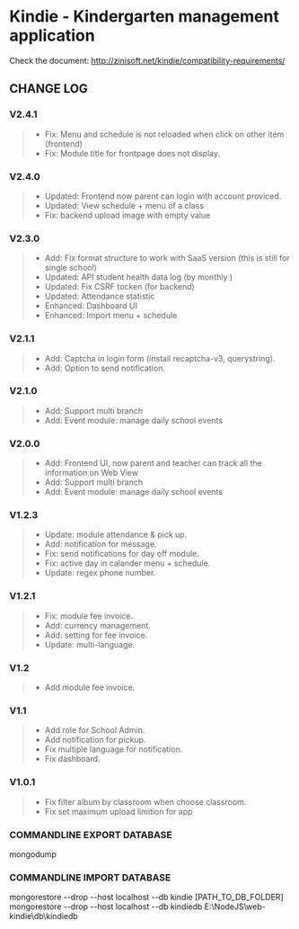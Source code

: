 # Kindie - Kindergarten management application
Check the document: http://zinisoft.net/kindie/compatibility-requirements/



## CHANGE LOG
### V2.4.1 
> * Fix: Menu and schedule is not reloaded when click on other item (frontend)
> * Fix: Module title for frontpage does not display.

### V2.4.0 
> * Updated: Frontend now parent can login with account proviced.
> * Updated: View schedule + menu of a class
> * Fix: backend upload image with empty value 

### V2.3.0
> * Add: Fix format structure to work with SaaS version (this is still for single school)
> * Updated: API student health data log (by monthly )
> * Updated: Fix CSRF tocken (for backend)
> * Updated: Attendance statistic
> * Enhanced: Dashboard UI 
> * Enhanced: Import menu + schedule 


### V2.1.1
> * Add: Captcha in login form (install recaptcha-v3, querystring).
> * Add: Option to send notification.

### V2.1.0
> * Add: Support multi branch
> * Add: Event module: manage daily school events

### V2.0.0
> * Add: Frontend UI, now parent and teacher can track all the information on Web View
> * Add: Support multi branch
> * Add: Event module: manage daily school events

### V1.2.3
> * Update: module attendance & pick up.
> * Add: notification for message.
> * Fix: send notifications for day off module.
> * Fix: active day in calander menu + schedule.
> * Update: regex phone number.

### V1.2.1
> * Fix: module fee invoice.
> * Add: currency management.
> * Add: setting for fee invoice.
> * Update: multi-language.

### V1.2
> * Add module fee invoice.

###  V1.1
> * Add role for School Admin.
> * Add notification for pickup.
> * Fix multiple language for notification.
> * Fix dashboard.

###  V1.0.1
> * Fix filter album by classroom when choose classroom.
> * Fix set maximum upload limition for app

###  COMMANDLINE EXPORT DATABASE
mongodump

###  COMMANDLINE IMPORT DATABASE
mongorestore --drop --host localhost --db kindie [PATH_TO_DB_FOLDER]
mongorestore --drop --host localhost --db kindiedb E:\NodeJS\web-kindie\db\kindiedb